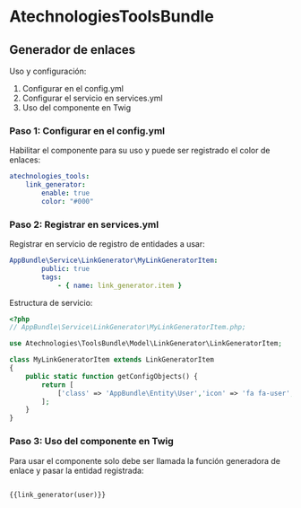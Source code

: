 AtechnologiesToolsBundle
========================

## Generador de enlaces

Uso y configuración:

1. Configurar en el config.yml
2. Configurar el servicio en services.yml
3. Uso del componente en Twig

### Paso 1: Configurar en el config.yml

Habilitar el componente para su uso y puede ser registrado el color de enlaces:

``` yml
atechnologies_tools:
    link_generator:
        enable: true
        color: "#000"

```

### Paso 2: Registrar en services.yml

Registrar en servicio de registro de entidades a usar:

``` yml
AppBundle\Service\LinkGenerator\MyLinkGeneratorItem:
        public: true
        tags:
            - { name: link_generator.item } 

```
Estructura de servicio:

``` php
<?php
// AppBundle\Service\LinkGenerator\MyLinkGeneratorItem.php;

use Atechnologies\ToolsBundle\Model\LinkGenerator\LinkGeneratorItem;

class MyLinkGeneratorItem extends LinkGeneratorItem
{
    public static function getConfigObjects() {
    	return [
            ['class' => 'AppBundle\Entity\User','icon' => 'fa fa-user','route' => 'app_user_show','labelMethod' => 'getUsername']           
        ];
    }
}

```

### Paso 3: Uso del componente en Twig

Para usar el componente solo debe ser llamada la función generadora de enlace y pasar la entidad registrada:

``` php

{{link_generator(user)}}

```